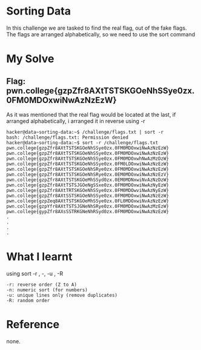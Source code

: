 # Sorting Data 
In this challenge we are tasked to find the real flag, out of the fake flags. The flags are arranged alphabetically, so we need to use the sort command 

# My Solve 
## Flag: pwn.college{gzpZfr8AXtTSTSKGOeNhSSye0zx.0FM0MDOxwiNwAzNzEzW}

As it was mentioned that the real flag would be located at the last, if arranged alphabetically, i arranged it in reverse using -r 

```
hacker@data~sorting-data:~$ /challenge/flags.txt | sort -r 
bash: /challenge/flags.txt: Permission denied
hacker@data~sorting-data:~$ sort -r /challenge/flags.txt
pwn.college{gzpZfr8AXtTSTSKGOeNhSSye0zx.0FM0MDOxwiNwAzNzEzW}
pwn.college{gzpZfr8AXtTSTSKGOeNhSSye0zx.0FM0MDOxwiNwAzNzEzW}
pwn.college{gzpZfr8AXtTSTSKGOeNhSSye0zx.0FM0MDOxwhNwAzMzDzW}
pwn.college{gzpZfr8AXtTSTSKGOeNhSSye0zx.0FM0LDOxwiNwAzNzEzW}
pwn.college{gzpZfr8AXtTSTSKGOeNhSRye0zx.0FM0MDOxwiNwAzNzEzW}
pwn.college{gzpZfr8AXtTSTSKGOeNhSRye0zx.0EM0MDOxwiNwAzNzEzV}
pwn.college{gzpZfr8AXtTSTSKGOeMhSSyd0zx.0EM0MDNxwiNvAzNzDzW}
pwn.college{gzpZfr8AXtTSTSJGOeNgSSxe0zx.0FM0MDOxwiNwAzNyEzW}
pwn.college{gzpZfr8AXtTRTSKGOeNhSSye0zx.0FM0MDOwviNwAzNyEzW}
pwn.college{gzpZfr8AXtSSTSKGOeNhSSye0zx.0FM0MDOxwiNwAzNzEzW}
pwn.college{gzpZeq8AXtTSTSKGOeMhSSye0zx.0FL0MDOxwiNvAzNzEzW}
pwn.college{gzpYfr8AXtTSTSJGNeNhSRye0zx.0FM0MDOxwiNwAzMzEzW}
pwn.college{gypZfr8AXsSSTRKGNeNhRSyd0zx.0FM0MDOxwiNwAzNzEzW}
.
.
.
.
```
# What I learnt 

using sort -r , -, -u , -R 

    -r: reverse order (Z to A)
    -n: numeric sort (for numbers)
    -u: unique lines only (remove duplicates)
    -R: random order

# Reference 

none.
